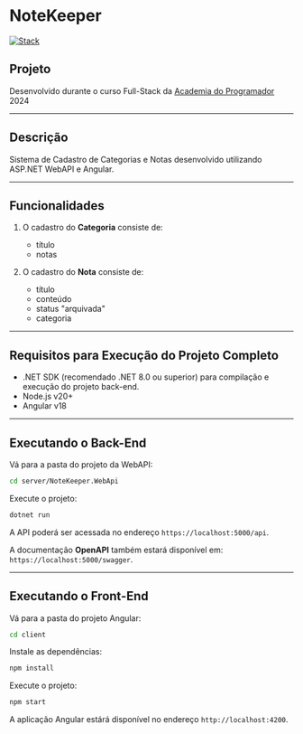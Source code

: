 # NoteKeeper

[![Stack](https://skillicons.dev/icons?i=dotnet,cs,postman,nodejs,typescript,angular&perline=8)](https://skillicons.dev)

## Projeto

Desenvolvido durante o curso Full-Stack da [Academia do Programador](https://www.academiadoprogramador.net) 2024

---
## Descrição

Sistema de Cadastro de Categorias e Notas desenvolvido utilizando ASP.NET WebAPI e Angular.

---
## Funcionalidades

1. O cadastro do **Categoria** consiste de:
	- título
	- notas

2. O cadastro do **Nota** consiste de:
	- título
	- conteúdo
	- status "arquivada"  
	- categoria

---
## Requisitos para Execução do Projeto Completo

- .NET SDK (recomendado .NET 8.0 ou superior) para compilação e execução do projeto back-end.
- Node.js v20+
- Angular v18 

---
## Executando o Back-End 

Vá para a pasta do projeto da WebAPI:

```bash
cd server/NoteKeeper.WebApi
```

Execute o projeto:

```bash
dotnet run
```

A API poderá ser acessada no endereço `https://localhost:5000/api`.

A documentação **OpenAPI** também estará disponível em: `https://localhost:5000/swagger`.

---
## Executando o Front-End 

Vá para a pasta do projeto Angular:

```bash
cd client
```

Instale as dependências:

```bash
npm install
```

Execute o projeto:

```bash
npm start
```

A aplicação Angular estárá disponível no endereço `http://localhost:4200`.
